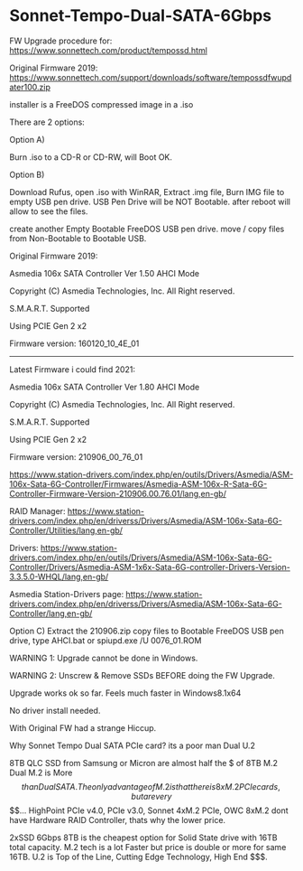 # Sonnet-Tempo-Dual-SATA-6Gbps
FW Upgrade procedure for:  
https://www.sonnettech.com/product/tempossd.html

Original Firmware 2019:
https://www.sonnettech.com/support/downloads/software/tempossdfwupdater100.zip

installer is a FreeDOS compressed image in a .iso

There are 2 options:

Option A)

Burn .iso to a CD-R or CD-RW, will Boot OK.

Option B) 

Download Rufus,
open .iso with WinRAR,
Extract .img file,
Burn IMG file to empty USB pen drive.
USB Pen Drive will be NOT Bootable.
after reboot will allow to see the files.

create another Empty Bootable FreeDOS USB pen drive.
move / copy files from Non-Bootable to Bootable USB.

Original Firmware 2019:

Asmedia 106x SATA Controller Ver 1.50 AHCI Mode

Copyright (C) Asmedia Technologies, Inc. All Right reserved.

S.M.A.R.T. Supported

Using PCIE Gen 2 x2

Firmware version: 160120_10_4E_01

------

Latest Firmware i could find 2021:

Asmedia 106x SATA Controller Ver 1.80 AHCI Mode

Copyright (C) Asmedia Technologies, Inc. All Right reserved.

S.M.A.R.T. Supported

Using PCIE Gen 2 x2

Firmware version: 210906_00_76_01

https://www.station-drivers.com/index.php/en/outils/Drivers/Asmedia/ASM-106x-Sata-6G-Controller/Firmwares/Asmedia-ASM-106x-R-Sata-6G-Controller-Firmware-Version-210906.00.76.01/lang,en-gb/

RAID Manager:
https://www.station-drivers.com/index.php/en/driverss/Drivers/Asmedia/ASM-106x-Sata-6G-Controller/Utilities/lang,en-gb/

Drivers:
https://www.station-drivers.com/index.php/en/outils/Drivers/Asmedia/ASM-106x-Sata-6G-Controller/Drivers/Asmedia-ASM-1x6x-Sata-6G-controller-Drivers-Version-3.3.5.0-WHQL/lang,en-gb/

Asmedia Station-Drivers page:
https://www.station-drivers.com/index.php/en/driverss/Drivers/Asmedia/ASM-106x-Sata-6G-Controller/lang,en-gb/

Option C)
Extract the 210906.zip
copy files to Bootable FreeDOS USB pen drive,
type AHCI.bat
or 
spiupd.exe /U 0076_01.ROM

WARNING 1:
Upgrade cannot be done in Windows.

WARNING 2:
Unscrew & Remove SSDs BEFORE doing the FW Upgrade.

Upgrade works ok so far.
Feels much faster in Windows8.1x64

No driver install needed.

With Original FW had a strange Hiccup.

Why Sonnet Tempo Dual SATA PCIe card?
its a poor man Dual U.2

8TB QLC SSD from Samsung or Micron are almost half the $ of 8TB M.2
Dual M.2 is More $$ than Dual SATA.
The only advantage of M.2 is that there is 8xM.2 PCIe cards, but are very $$$$... 
HighPoint PCIe v4.0, PCIe v3.0, 
Sonnet 4xM.2 PCIe,
OWC 8xM.2 dont have Hardware RAID Controller, thats why the lower price.

2xSSD 6Gbps 8TB is the cheapest option for Solid State drive with 16TB total capacity.
M.2 tech is a lot Faster but price is double or more for same 16TB.
U.2 is Top of the Line, Cutting Edge Technology, High End $$$.
